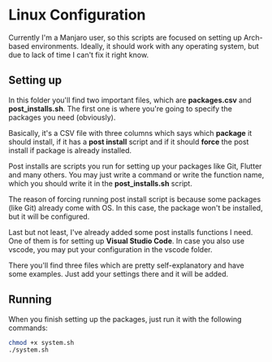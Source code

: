 # Linux Configuration

Currently I'm a Manjaro user, so this scripts are focused on setting up Arch-based environments. Ideally, it should work with any operating system, but due to lack of time I can't fix it right know.

## Setting up

In this folder you'll find two important files, which are **packages.csv** and **post_installs.sh**. The first one is where you're going to specify the packages you need (obviously).

Basically, it's a CSV file with three columns which says which **package** it should install, if it has a **post install** script and if it should **force** the post install if package is already installed.

Post installs are scripts you run for setting up your packages like Git, Flutter and many others. You may just write a command or write the function name, which you should write it in the **post_installs.sh** script.

The reason of forcing running post install script is because some packages (like Git) already come with OS. In this case, the package won't be installed, but it will be configured.

Last but not least, I've already added some post installs functions I need. One of them is for setting up **Visual Studio Code**. In case you also use vscode, you may put your configuration in the vscode folder.

There you'll find three files which are pretty self-explanatory and have some examples. Just add your settings there and it will be added.

## Running

When you finish setting up the packages, just run it with the following commands:

```bash
chmod +x system.sh
./system.sh
```
